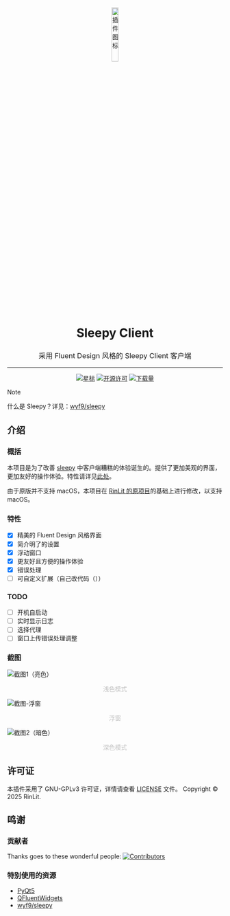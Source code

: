 <div align="center" style="text-align:center; padding-top: 20px;">
<img src="assets/images/favicon.png" alt="插件图标" width="18%" style="border-radius: 18%;">
<h1>Sleepy Client</h1>

<h3 style="font-weight: normal;">采用 Fluent Design 风格的 Sleepy Client 客户端</h3>

<hr>

[![星标](https://img.shields.io/github/stars/rinlit-233-shiroko/sleepy-client?style=for-the-badge&color=orange&label=星标)](https://github.com/rinlit-233-shiroko/sleepy-client)
[![开源许可](https://img.shields.io/badge/license-GPL3.0-darkcyan.svg?label=开源许可证&style=for-the-badge)](https://github.com/rinlit-233-shiroko/sleepy-client)
[![下载量](https://img.shields.io/github/downloads/rinlit-233-shiroko/sleepy-client/total.svg?label=下载量&color=green&style=for-the-badge)](https://github.com/rinlit-233-shiroko/sleepy-client)

</div>

> [!NOTE]
> 什么是 Sleepy？详见：[wyf9/sleepy](https://github.com/wyf9/sleepy)

## 介绍

### 概括
本项目是为了改善 [sleepy](https://github.com/wyf9/sleepy) 中客户端糟糕的体验诞生的。提供了更加美观的界面，更加友好的操作体验。特性请详见[此处](#特性)。

由于原版并不支持 macOS，本项目在 [RinLit 的原项目](https://github.com/RinLit-233-shiroko/sleepy-client)的基础上进行修改，以支持 macOS。

### 特性

- [x] 精美的 Fluent Design 风格界面
- [x] 简介明了的设置
- [x] 浮动窗口
- [x] 更友好且方便的操作体验
- [x] 错误处理
- [ ] 可自定义扩展（自己改代码（））

### TODO

- [ ] 开机自启动
- [ ] 实时显示日志
- [ ] 选择代理
- [ ] 窗口上传错误处理调整

### 截图

![截图1（亮色）](docs/images/light-1.png)
<p align="center" style="font-size:14px;color:#C0C0C0;">浅色模式</p> 

![截图-浮窗](docs/images/floating-widget.png)
<p align="center" style="font-size:14px;color:#C0C0C0;">浮窗</p> 

![截图2（暗色）](docs/images/dark-1.png)
<p align="center" style="font-size:14px;color:#C0C0C0;">深色模式</p>

## 许可证
本插件采用了 GNU-GPLv3 许可证，详情请查看 [LICENSE](LICENSE) 文件。
Copyright © 2025 RinLit.

## 鸣谢

### 贡献者
Thanks goes to these wonderful people:
[![Contributors](http://contrib.nn.ci/api?repo=xuanxuan1231/sleepy-client4mac)](https://github.com/xuanxuan1231/sleepy-client4mac/graphs/contributors)

### 特别使用的资源

- [PyQt5](https://www.riverbankcomputing.com/static/Docs/PyQt5/)
- [QFluentWidgets](https://github.com/zhiyiYo/PyQt-Fluent-Widgets)
- [wyf9/sleepy](https://github.com/wyf9/sleepy)
